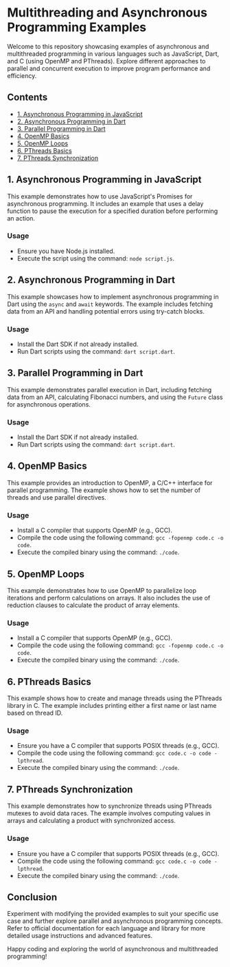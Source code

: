 # Multithreading and Asynchronous Programming Examples

Welcome to this repository showcasing examples of asynchronous and multithreaded programming in various languages such as JavaScript, Dart, and C (using OpenMP and PThreads). Explore different approaches to parallel and concurrent execution to improve program performance and efficiency.

## Contents

- [1. Asynchronous Programming in JavaScript](#1-asynchronous-programming-in-javascript)
- [2. Asynchronous Programming in Dart](#2-asynchronous-programming-in-dart)
- [3. Parallel Programming in Dart](#3-parallel-programming-in-dart)
- [4. OpenMP Basics](#4-openmp-basics)
- [5. OpenMP Loops](#5-openmp-loops)
- [6. PThreads Basics](#6-pthreads-basics)
- [7. PThreads Synchronization](#7-pthreads-synchronization)

## 1. Asynchronous Programming in JavaScript

This example demonstrates how to use JavaScript's Promises for asynchronous programming. It includes an example that uses a delay function to pause the execution for a specified duration before performing an action.

### Usage

- Ensure you have Node.js installed.
- Execute the script using the command: `node script.js`.

## 2. Asynchronous Programming in Dart

This example showcases how to implement asynchronous programming in Dart using the `async` and `await` keywords. The example includes fetching data from an API and handling potential errors using try-catch blocks.

### Usage

- Install the Dart SDK if not already installed.
- Run Dart scripts using the command: `dart script.dart`.

## 3. Parallel Programming in Dart

This example demonstrates parallel execution in Dart, including fetching data from an API, calculating Fibonacci numbers, and using the `Future` class for asynchronous operations.

### Usage

- Install the Dart SDK if not already installed.
- Run Dart scripts using the command: `dart script.dart`.

## 4. OpenMP Basics

This example provides an introduction to OpenMP, a C/C++ interface for parallel programming. The example shows how to set the number of threads and use parallel directives.

### Usage

- Install a C compiler that supports OpenMP (e.g., GCC).
- Compile the code using the following command: `gcc -fopenmp code.c -o code`.
- Execute the compiled binary using the command: `./code`.

## 5. OpenMP Loops

This example demonstrates how to use OpenMP to parallelize loop iterations and perform calculations on arrays. It also includes the use of reduction clauses to calculate the product of array elements.

### Usage

- Install a C compiler that supports OpenMP (e.g., GCC).
- Compile the code using the following command: `gcc -fopenmp code.c -o code`.
- Execute the compiled binary using the command: `./code`.

## 6. PThreads Basics

This example shows how to create and manage threads using the PThreads library in C. The example includes printing either a first name or last name based on thread ID.

### Usage

- Ensure you have a C compiler that supports POSIX threads (e.g., GCC).
- Compile the code using the following command: `gcc code.c -o code -lpthread`.
- Execute the compiled binary using the command: `./code`.

## 7. PThreads Synchronization

This example demonstrates how to synchronize threads using PThreads mutexes to avoid data races. The example involves computing values in arrays and calculating a product with synchronized access.

### Usage

- Ensure you have a C compiler that supports POSIX threads (e.g., GCC).
- Compile the code using the following command: `gcc code.c -o code -lpthread`.
- Execute the compiled binary using the command: `./code`.

## Conclusion

Experiment with modifying the provided examples to suit your specific use case and further explore parallel and asynchronous programming concepts. Refer to official documentation for each language and library for more detailed usage instructions and advanced features.

Happy coding and exploring the world of asynchronous and multithreaded programming!
